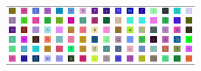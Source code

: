 <table>
<tr>
<td><img src="50.gif"></td>
<td><img src="64.gif"></td>
<td><img src="28.gif"></td>
<td><img src="22.gif"></td>
<td><img src="5F.gif"></td>
<td><img src="56.gif"></td>
<td><img src="39.gif"></td>
<td><img src="79.gif"></td>
<td><img src="2B.gif"></td>
<td><img src="71.gif"></td>
<td><img src="57.gif"></td>
<td><img src="5A.gif"></td>
<td><img src="6A.gif"></td>
<td><img src="7E.gif"></td>
<td><img src="4C.gif"></td>
<td><img src="38.gif"></td>
</tr>
<tr>
<td><img src="45.gif"></td>
<td><img src="7B.gif"></td>
<td><img src="32.gif"></td>
<td><img src="5B.gif"></td>
<td><img src="7D.gif"></td>
<td><img src="2A.gif"></td>
<td><img src="7C.gif"></td>
<td><img src="gr2.gif"></td>
<td><img src="44.gif"></td>
<td><img src="58.gif"></td>
<td><img src="59.gif"></td>
<td><img src="3A.gif"></td>
<td><img src="70.gif"></td>
<td><img src="5D.gif"></td>
<td><img src="31.gif"></td>
<td><img src="6C.gif"></td>
</tr>
<tr>
<td><img src="77.gif"></td>
<td><img src="76.gif"></td>
<td><img src="62.gif"></td>
<td><img src="5E.gif"></td>
<td><img src="27.gif"></td>
<td><img src="gr3.gif"></td>
<td><img src="67.gif"></td>
<td><img src="78.gif"></td>
<td><img src="2E.gif"></td>
<td><img src="gr1.gif"></td>
<td><img src="3C.gif"></td>
<td><img src="42.gif"></td>
<td><img src="25.gif"></td>
<td><img src="72.gif"></td>
<td><img src="41.gif"></td>
<td><img src="3F.gif"></td>
</tr>
<tr>
<td><img src="26.gif"></td>
<td><img src="35.gif"></td>
<td><img src="7A.gif"></td>
<td><img src="52.gif"></td>
<td><img src="29.gif"></td>
<td><img src="2F.gif"></td>
<td><img src="43.gif"></td>
<td><img src="61.gif"></td>
<td><img src="4A.gif"></td>
<td><img src="51.gif"></td>
<td><img src="2C.gif"></td>
<td><img src="33.gif"></td>
<td><img src="73.gif"></td>
<td><img src="24.gif"></td>
<td><img src="47.gif"></td>
<td><img src="65.gif"></td>
</tr>
<tr>
<td><img src="30.gif"></td>
<td><img src="55.gif"></td>
<td><img src="6F.gif"></td>
<td><img src="23.gif"></td>
<td><img src="60.gif"></td>
<td><img src="54.gif"></td>
<td><img src="2D.gif"></td>
<td><img src="53.gif"></td>
<td><img src="66.gif"></td>
<td><img src="69.gif"></td>
<td><img src="6B.gif"></td>
<td><img src="4B.gif"></td>
<td><img src="4F.gif"></td>
<td><img src="34.gif"></td>
<td><img src="21.gif"></td>
<td><img src="6E.gif"></td>
</tr>
<tr>
<td><img src="49.gif"></td>
<td><img src="63.gif"></td>
<td><img src="40.gif"></td>
<td><img src="6D.gif"></td>
<td><img src="68.gif"></td>
<td><img src="75.gif"></td>
<td><img src="4E.gif"></td>
<td><img src="3B.gif"></td>
<td><img src="46.gif"></td>
<td><img src="4D.gif"></td>
<td><img src="36.gif"></td>
<td><img src="3E.gif"></td>
<td><img src="37.gif"></td>
<td><img src="3D.gif"></td>
<td><img src="74.gif"></td>
<td><img src="48.gif"></td>
</tr>
</table>
